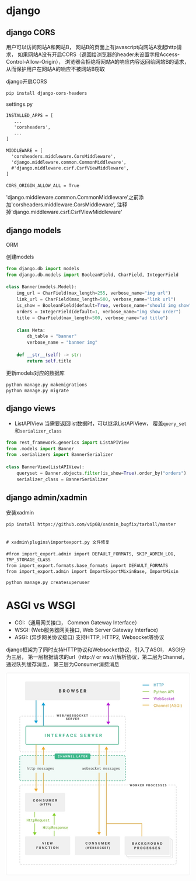 # django

## django CORS 

用户可以访问网站A和网站B， 网站B的页面上有javascript向网站A发起http请求， 如果网站A没有开启CORS（返回给浏览器的header未设置字段Access-Control-Allow-Origin）， 浏览器会拒绝将网站A的响应内容返回给网站B的请求，从而保护用户在网站A的响应不被网站B窃取

django开启CORS

```
pip install django-cors-headers
```

settings.py 
```
INSTALLED_APPS = [
   ...
   'corsheaders',
   ...
]

MIDDLEWARE = [
  'corsheaders.middleware.CorsMiddleware',
  'django.middleware.common.CommonMiddleware',
  #'django.middleware.csrf.CsrfViewMiddleware',
]

CORS_ORIGIN_ALLOW_ALL = True
```

'django.middleware.common.CommonMiddleware'之前添加'corsheaders.middleware.CorsMiddleware',
注释掉'django.middleware.csrf.CsrfViewMiddleware'


## django models

ORM

创建models
```python
from django.db import models
from django.db.models import BooleanField, CharField, IntegerField

class Banner(models.Model):
    img_url = CharField(max_length=255, verbose_name="img url")
    link_url = CharField(max_length=500, verbose_name="link url")
    is_show = BooleanField(default=True, verbose_name="should img show")
    orders = IntegerField(default=1, verbose_name="img show order")
    title = CharField(max_length=500, verbose_name="ad title")

    class Meta:
        db_table = "banner"
        verbose_name = "banner img"

    def __str__(self) -> str:
        return self.title
```


更新models对应的数据库
```
python manage.py makemigrations
python manage.py migrate
```

## django views

- ListAPIView 当需要返回list数据时，可以继承ListAPIView， 覆盖`query_set`和`serializer_class`
```python
from rest_framework.generics import ListAPIView
from .models import Banner
from .serializers import BannerSerializer

class BannerView(ListAPIView):
    queryset = Banner.objects.filter(is_show=True).order_by("orders")
    serializer_class = BannerSerializer
```


## django admin/xadmin

安装xadmin
```
pip install https://github.com/vip68/xadmin_bugfix/tarball/master


# xadmin\plugins\importexport.py 文件修复

#from import_export.admin import DEFAULT_FORMATS, SKIP_ADMIN_LOG, TMP_STORAGE_CLASS
from import_export.formats.base_formats import DEFAULT_FORMATS
from import_export.admin import ImportExportMixinBase, ImportMixin
```

```
python manage.py createsuperuser
```


# ASGI vs WSGI
- CGI:（通用网关接口， Common Gateway Interface）
- WSGI: (Web服务器网关接口, Web Server Gateway Interface)
- ASGI: (异步网关协议接口) 支持HTTP, HTTP2, Websocket等协议

django框架为了同时支持HTTP协议和Websocket协议，引入了ASGI， ASGI分为三层， 第一层根据请求的url（http:// or ws://)解析协议，第二层为Channel，通过队列缓存消息， 第三层为Consumer消费消息

![](media/asgi.png)



